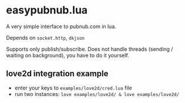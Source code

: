 # easypubnub.lua
A very simple interface to pubnub.com in lua.

Depends on `socket.http`, `dkjson`

Supports only publish/subscribe. Does not handle threads (sending / waiting on background), you have to do it yourself.


## love2d integration example
- enter your keys to `examples/love2d/cred.lua` file
- run two instances: `love examples/love2d/ & love examples/love2d/`
